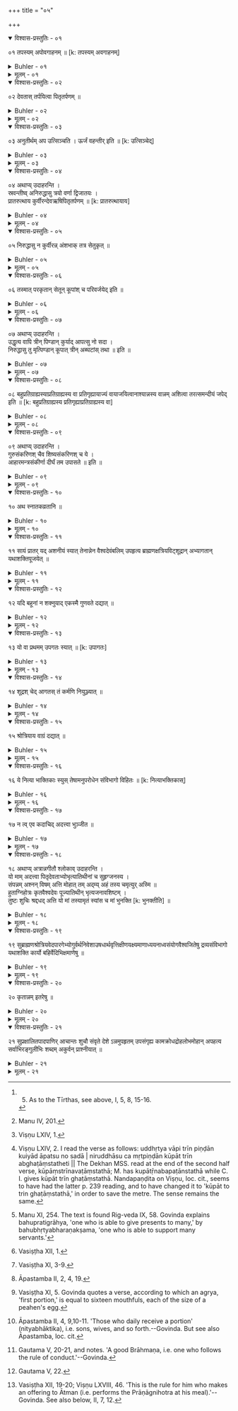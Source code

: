 +++
title = "०५"

+++

<details open><summary>विश्वास-प्रस्तुतिः - ०१</summary>

०१  तपस्यम् अपोवगाहनम् ॥ [k: तपस्यम् अवगाहनम्]
</details>

<details><summary>Buhler - ०१</summary>

1. Bathing is suitable for (the practice of) austerity.
</details>

<details><summary>मूलम् - ०१</summary>

०१  तपस्यम् अपोवगाहनम् ॥ [k: तपस्यम् अवगाहनम्]
</details>

<details open><summary>विश्वास-प्रस्तुतिः - ०२</summary>

०२  देवतास् तर्पयित्वा पितृतर्पणम् ॥
</details>

<details><summary>Buhler - ०२</summary>

2. The libation to the manes (is offered) after the gods have been satisfied (with water),
</details>

<details><summary>मूलम् - ०२</summary>

०२  देवतास् तर्पयित्वा पितृतर्पणम् ॥
</details>

<details open><summary>विश्वास-प्रस्तुतिः - ०३</summary>

०३  अनुतीर्थम् अप उत्सिञ्चति । ऊर्जं वहन्तीर् इति ॥ [k: उत्सिञ्चेद्]
</details>

<details><summary>Buhler - ०३</summary>

3. They pour out water which gives strength, from one Tīrtha after the other. [^1] 


[^1]:  5. As to the Tīrthas, see above, I, 5, 8, 15-16.
</details>

<details><summary>मूलम् - ०३</summary>

०३  अनुतीर्थम् अप उत्सिञ्चति । ऊर्जं वहन्तीर् इति ॥ [k: उत्सिञ्चेद्]
</details>

<details open><summary>विश्वास-प्रस्तुतिः - ०४</summary>

०४  अथाप्य् उदाहरन्ति ।  
स्रवन्तीष्व् अनिरुद्धासु त्रयो वर्णा द्विजातयः ।  
प्रातरुत्थाय कुर्वीरन्देवऋषिपितृतर्पणम् ॥ [k: प्रातरुत्थायाय]
</details>

<details><summary>Buhler - ०४</summary>

4. Now they quote also (the following verses): 'With flowing, unconfined water twice-born men of the three castes shall satisfy the gods, Ṛṣis, and manes, when they have risen in the morning.'
</details>

<details><summary>मूलम् - ०४</summary>

०४  अथाप्य् उदाहरन्ति ।  
स्रवन्तीष्व् अनिरुद्धासु त्रयो वर्णा द्विजातयः ।  
प्रातरुत्थाय कुर्वीरन्देवऋषिपितृतर्पणम् ॥ [k: प्रातरुत्थायाय]
</details>

<details open><summary>विश्वास-प्रस्तुतिः - ०५</summary>

०५  निरुद्धासु न कुर्वीरन्न् अंशभाक् तत्र सेतुकृत् ॥
</details>

<details><summary>Buhler - ०५</summary>

5. 'They shall not offer (libations of water) con-fined (in tanks and wells), (If they do it), he who made the embankment; will obtain a share (of the merit of their devotion).' [^2] 


[^2]:  Manu IV, 201.
</details>

<details><summary>मूलम् - ०५</summary>

०५  निरुद्धासु न कुर्वीरन्न् अंशभाक् तत्र सेतुकृत् ॥
</details>

<details open><summary>विश्वास-प्रस्तुतिः - ०६</summary>

०६  तस्मात् परकृतान् सेतून् कूपांश् च परिवर्जयेद् इति ॥
</details>

<details><summary>Buhler - ०६</summary>

6. 'Therefore let him avoid embankments (around tanks) and wells made by others.' [^3] 


[^3]:  Viṣṇu LXIV, 1.
</details>

<details><summary>मूलम् - ०६</summary>

०६  तस्मात् परकृतान् सेतून् कूपांश् च परिवर्जयेद् इति ॥
</details>

<details open><summary>विश्वास-प्रस्तुतिः - ०७</summary>

०७  अथाप्य् उदाहरन्ति ।  
उद्धृत्य वापि त्रीन् पिण्डान् कुर्याद् आपत्सु नो सदा ।  
निरुद्धासु तु मृत्पिण्डान् कूपात् त्रीन् अब्घटांस् तथा ॥ इति ॥
</details>

<details><summary>Buhler - ०७</summary>

7. Nov they quote also (the following verse): 'Or, in times of distress--not as a rule--he may bathe in (water) confined (in tanks), after taking out three lumps (of earth); from a well (let him take three) lumps of clay and three jars of water.' [^4] 


[^4]:  Viṣṇu LXIV, 2. I read the verse as follows: uddhṛtya vāpi trīn piṇḍān kuiyād āpatsu no sadā | niruddhāsu ca mṛtpiṇḍān kūpāt trīn abghaṭāṃstatheti || The Dekhan MSS. read at the end of the second half verse, kūpāṃstrīnavaṭāṃstathā; M. has kupātṝnabapaṭānstathā while C. I. gives kūpāt trīn ghaṭāṃstathā. Nandapaṇḍita on Viṣṇu, loc. cit., seems to have had the latter p. 239 reading, and to have changed it to 'kūpāt to trin ghaṭāṃstathā,' in order to save the metre. The sense remains the same.
</details>

<details><summary>मूलम् - ०७</summary>

०७  अथाप्य् उदाहरन्ति ।  
उद्धृत्य वापि त्रीन् पिण्डान् कुर्याद् आपत्सु नो सदा ।  
निरुद्धासु तु मृत्पिण्डान् कूपात् त्रीन् अब्घटांस् तथा ॥ इति ॥
</details>

<details open><summary>विश्वास-प्रस्तुतिः - ०८</summary>

०८  बहुप्रतिग्राह्यस्याप्रतिग्राह्यस्य वा प्रतिगृह्यायाज्यं वायाजयित्वानाश्यान्नस्य वान्नम् अशित्वा तरत्समन्दीयं जपेद् इति ॥ [k: बहुप्रतिग्राह्यस्य प्रतिगृह्याप्रतिग्राह्यस्य वा]
</details>

<details><summary>Buhler - ०८</summary>

8. If he has accepted presents from one who is able to give presents to many, or from one whose presents ought not to be accepted, or if he has sacrificed for one for whom he ought not to have sacrificed, or if he has eaten food (given by a person) whose food must not be eaten, he shall mutter the Taratsamandīya. [^5] 


[^5]:  Manu XI, 254. The text is found Rig-veda IX, 58. Govinda explains bahupratigrāhya, 'one who is able to give presents to many,' by bahubhṛtyabharaṇakṣama, 'one who is able to support many servants.'
</details>

<details><summary>मूलम् - ०८</summary>

०८  बहुप्रतिग्राह्यस्याप्रतिग्राह्यस्य वा प्रतिगृह्यायाज्यं वायाजयित्वानाश्यान्नस्य वान्नम् अशित्वा तरत्समन्दीयं जपेद् इति ॥ [k: बहुप्रतिग्राह्यस्य प्रतिगृह्याप्रतिग्राह्यस्य वा]
</details>

<details open><summary>विश्वास-प्रस्तुतिः - ०९</summary>

०९  अथाप्य् उदाहरन्ति ।  
गुरुसंकरिणश् चैव शिष्यसंकरिणश् च ये ।  
आहारमन्त्रसंकीर्णा दीर्घं तम उपासते ॥ इति ॥
</details>

<details><summary>Buhler - ०९</summary>

9. Now they quote also (the following verse): Those who improperly associate with (an outcast) teacher, those who improperly associate with (outcast) pupils, and those who improperly associate (with outcasts) by (accepting their) food or by (reciting) Mantras (for them), enter into deep darkness.'
</details>

<details><summary>मूलम् - ०९</summary>

०९  अथाप्य् उदाहरन्ति ।  
गुरुसंकरिणश् चैव शिष्यसंकरिणश् च ये ।  
आहारमन्त्रसंकीर्णा दीर्घं तम उपासते ॥ इति ॥
</details>

<details open><summary>विश्वास-प्रस्तुतिः - १०</summary>

१०  अथ स्नातकव्रतानि ॥
</details>

<details><summary>Buhler - १०</summary>

10. Now (follow) the duties of a Snātaka. [^6] 


[^6]:  Vasiṣṭha XII, 1.
</details>

<details><summary>मूलम् - १०</summary>

१०  अथ स्नातकव्रतानि ॥
</details>

<details open><summary>विश्वास-प्रस्तुतिः - ११</summary>

११  सायं प्रातर् यद् अशनीयं स्यात् तेनान्नेन वैश्वदेवंबलिम् उपहृत्य ब्राह्मणक्षत्रियविट्शूद्रान् अभ्यागतान् यथाशक्तिपूजयेत् ॥
</details>

<details><summary>Buhler - ११</summary>

11. After offering at the morning and at the evening (meals) with (a portion of) the food which he may have, the Vaiśvadeva and the Bali-offerings, he shall honour, according to his ability, Brāhmaṇas, Kṣatriyas, Vaiśyas, and Śūdras (who may come to his house as) guests. [^7] 


[^7]:  Vasiṣṭha XI, 3-9.
</details>

<details><summary>मूलम् - ११</summary>

११  सायं प्रातर् यद् अशनीयं स्यात् तेनान्नेन वैश्वदेवंबलिम् उपहृत्य ब्राह्मणक्षत्रियविट्शूद्रान् अभ्यागतान् यथाशक्तिपूजयेत् ॥
</details>

<details open><summary>विश्वास-प्रस्तुतिः - १२</summary>

१२  यदि बहूनां न शक्नुयाद् एकस्मै गुणवते दद्यात् ॥
</details>

<details><summary>Buhler - १२</summary>

12. If he cannot (afford to give food) to many, let him give (something) to one who possesses good qualities,
</details>

<details><summary>मूलम् - १२</summary>

१२  यदि बहूनां न शक्नुयाद् एकस्मै गुणवते दद्यात् ॥
</details>

<details open><summary>विश्वास-प्रस्तुतिः - १३</summary>

१३  यो वा प्रथमम् उपगतः स्यात् ॥ [k: उपागतः]
</details>

<details><summary>Buhler - १३</summary>

13. Or to him who has come first.
</details>

<details><summary>मूलम् - १३</summary>

१३  यो वा प्रथमम् उपगतः स्यात् ॥ [k: उपागतः]
</details>

<details open><summary>विश्वास-प्रस्तुतिः - १४</summary>

१४  शूद्रश् चेद् आगतस् तं कर्मणि नियुञ्ज्यात् ॥
</details>

<details><summary>Buhler - १४</summary>

14, If a Śūdra (has come as) a guest, he shall order him (to do some) work, (and feed him afterwards); [^8] 


[^8]:  Āpastamba II, 2, 4, 19.
</details>

<details><summary>मूलम् - १४</summary>

१४  शूद्रश् चेद् आगतस् तं कर्मणि नियुञ्ज्यात् ॥
</details>

<details open><summary>विश्वास-प्रस्तुतिः - १५</summary>

१५  श्रोत्रियाय वाग्रं दद्यात् ॥
</details>

<details><summary>Buhler - १५</summary>

15. Or (if he cannot spare much), he may give a first portion (agrya) to a Śrotriya. [^9] 


[^9]:  Vasiṣṭha XI, 5. Govinda quotes a verse, according to which an agrya, 'first portion,' is equal to sixteen mouthfuls, each of the size of a peahen's egg.
</details>

<details><summary>मूलम् - १५</summary>

१५  श्रोत्रियाय वाग्रं दद्यात् ॥
</details>

<details open><summary>विश्वास-प्रस्तुतिः - १६</summary>

१६  ये नित्या भाक्तिकाः स्युस् तेषामनुपरोधेन संविभागो विहितः ॥ [k: नित्याभक्तिकास्]
</details>

<details><summary>Buhler - १६</summary>

16. It is prescribed that the division (of the food) shall be made without detriment to (the interests of) those who daily receive a portion. [^10] 


[^10]:  Āpastamba II, 4, 9,10-11. 'Those who daily receive a portion' (nityabhāktika), i.e. sons, wives, and so forth.--Govinda. But see also Āpastamba, loc. cit.
</details>

<details><summary>मूलम् - १६</summary>

१६  ये नित्या भाक्तिकाः स्युस् तेषामनुपरोधेन संविभागो विहितः ॥ [k: नित्याभक्तिकास्]
</details>

<details open><summary>विश्वास-प्रस्तुतिः - १७</summary>

१७  न त्व् एव कदाचिद् अदत्त्वा भुञ्जीत ॥
</details>

<details><summary>Buhler - १७</summary>

17. But he shall never eat without having given away (some small portion of the food).
</details>

<details><summary>मूलम् - १७</summary>

१७  न त्व् एव कदाचिद् अदत्त्वा भुञ्जीत ॥
</details>

<details open><summary>विश्वास-प्रस्तुतिः - १८</summary>

१८  अथाप्य् अत्रान्नगीतौ श्लोकाव् उदाहरन्ति ।  
यो माम् अदत्त्वा पितृदेवताभ्योभृत्यातिथीनां च सुहृग्जनस्य ।  
संपन्नम् अश्नन् विषम् अत्ति मोहात् तम् अद्म्य् अहं तस्य चमृत्युर् अस्मि ॥  
हुताग्निहोत्रः कृतवैश्वदेवः पूज्यातिथीन् भृत्यजनावशिष्टम् ।  
तुष्टः शुचिः श्रद्दधद् अत्ति यो मां तस्यामृतं स्यांस च मां भुनक्ति [k: भुनक्तीति] ॥
</details>

<details><summary>Buhler - १८</summary>

18. Now they quote also two verses which have been proclaimed by (the goddess of) food: 'Him who, without giving me to the gods, the manes, his servants, his guests and friends, consumes what has been prepared and (thus), in his exceeding folly, swallows poison, I consume, and I am his death. But for him who, offering the Agnihotra, performing the Vaiśvadeva, and honouring guests, eats, full of contentment, purity, and faith, what remains after feeding those whom he must support, I become ambrosia, and he (really) enjoys me.'
</details>

<details><summary>मूलम् - १८</summary>

१८  अथाप्य् अत्रान्नगीतौ श्लोकाव् उदाहरन्ति ।  
यो माम् अदत्त्वा पितृदेवताभ्योभृत्यातिथीनां च सुहृग्जनस्य ।  
संपन्नम् अश्नन् विषम् अत्ति मोहात् तम् अद्म्य् अहं तस्य चमृत्युर् अस्मि ॥  
हुताग्निहोत्रः कृतवैश्वदेवः पूज्यातिथीन् भृत्यजनावशिष्टम् ।  
तुष्टः शुचिः श्रद्दधद् अत्ति यो मां तस्यामृतं स्यांस च मां भुनक्ति [k: भुनक्तीति] ॥
</details>

<details open><summary>विश्वास-प्रस्तुतिः - १९</summary>

१९  सुब्राह्मणश्रोत्रियवेदपारगेभ्योगुर्वर्थनिवेशाउषधार्थवृत्तिक्षीणयक्ष्यमाणाध्ययनाध्वसंयोगवैश्वजितेषु द्रव्यसंविभागो यथाशक्ति कार्यो बहिर्वेदिभिक्षमाणेषु ॥
</details>

<details><summary>Buhler - १९</summary>

19. Presents of money must be given, according to one's ability, to good Brāhmaṇas, Śrotriyas, and Vedapāragas, when they beg outside the Vedi, for the sake of Gurus, in order to defray (the expenses of) their marriages, or of medicine, or when they are distressed for a livelihood, or desirous to offer a sacrifice, or engaged in studying, or on a journey, or have performed a Viśvajit sacrifice. [^11] 


[^11]:  Gautama V, 20-21, and notes. 'A good Brāhmaṇa, i.e. one who follows the rule of conduct.'--Govinda.
</details>

<details><summary>मूलम् - १९</summary>

१९  सुब्राह्मणश्रोत्रियवेदपारगेभ्योगुर्वर्थनिवेशाउषधार्थवृत्तिक्षीणयक्ष्यमाणाध्ययनाध्वसंयोगवैश्वजितेषु द्रव्यसंविभागो यथाशक्ति कार्यो बहिर्वेदिभिक्षमाणेषु ॥
</details>

<details open><summary>विश्वास-प्रस्तुतिः - २०</summary>

२०  कृतान्नम् इतरेषु ॥
</details>

<details><summary>Buhler - २०</summary>

20. Cooked food (must be given) to other (beggars). [^12] 


[^12]:  Gautama V, 22.
</details>

<details><summary>मूलम् - २०</summary>

२०  कृतान्नम् इतरेषु ॥
</details>

<details open><summary>विश्वास-प्रस्तुतिः - २१</summary>

२१  सुप्रक्षालितपादपाणिर् आचान्तः शुचौ संवृते देशे ऽन्नमुपहृतम् उपसंगृह्य कामक्रोधद्रोहलोभमोहान् अपहत्य सर्वाभिरङ्गुलीभिः शब्दम् अकुर्वन् प्राश्नीयात् ॥
</details>

<details><summary>Buhler - २१</summary>

21. Let him eat (seated) in a pure, enclosed place, after having well washed his hands and feet and after having sipped water, respectfully receiving the food which is brought to him, keeping himself free from lust, anger, hatred, greed, and perplexity, (conveying the food into his mouth) with all his fingers and making no noise (during mastication). [^13] 


[^13]:  Vasiṣṭha XII, 19-20; Viṣṇu LXVIII, 46. 'This is the rule for him who makes an offering to Ātman (i.e. performs the Prāṇāgnihotra at his meal).'--Govinda. See also below, II, 7, 12.
</details>

<details><summary>मूलम् - २१</summary>

२१  सुप्रक्षालितपादपाणिर् आचान्तः शुचौ संवृते देशे ऽन्नमुपहृतम् उपसंगृह्य कामक्रोधद्रोहलोभमोहान् अपहत्य सर्वाभिरङ्गुलीभिः शब्दम् अकुर्वन् प्राश्नीयात् ॥
</details>
